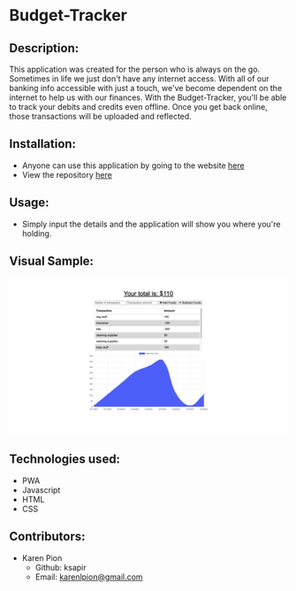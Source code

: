 # Budget-Tracker

## Description:
This application was created for the person who is always on the go. Sometimes in life we just don't have any internet access. With all of our banking info accessible with just a touch, we've become dependent on the internet to help us with our finances. With the Budget-Tracker, you'll be able to track your debits and credits even offline. Once you get back online, those transactions will be uploaded and reflected.

## Installation:
- Anyone can use this application by going to the website [here](https://lit-taiga-45772.herokuapp.com/)
- View the repository [here](https://github.com/ksapir/budget-trackers)

## Usage:
- Simply input the details and the application will show you where you're holding.

## Visual Sample:
![Budget-Tracker](./public/images/budget-tracker.png)

## Technologies used:
- PWA
- Javascript
- HTML
- CSS

## Contributors:
- Karen Pion
  - Github: ksapir
  - Email: karenlpion@gmail.com

